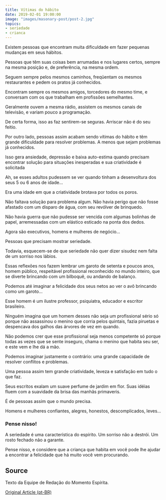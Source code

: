 ```yaml
---
title: Vítimas do hábito
date: 2019-02-01 19:00:00
image: "images/masonary-post/post-2.jpg"
topics: 
- seriedade
- crianca
---
```


Existem pessoas que encontram muita dificuldade em fazer pequenas mudanças em
seus hábitos.

Pessoas que têm suas coisas bem arrumadas e nos lugares certos, sempre na mesma
posição e, de preferência, na mesma ordem.

Seguem sempre pelos mesmos caminhos, freqüentam os mesmos restaurantes e pedem
os pratos já conhecidos.

Encontram sempre os mesmos amigos, torcedores do mesmo time, e conversam com os
que trabalham em profissões semelhantes.

Geralmente ouvem a mesma rádio, assistem os mesmos canais de televisão, e
variam pouco a programação.

De certa forma, isso as faz sentirem-se seguras. Arriscar não é do seu feitio.

Por outro lado, pessoas assim acabam sendo vítimas do hábito e têm grande
dificuldade para resolver problemas. A menos que sejam problemas já conhecidos.

Isso gera ansiedade, depressão e baixa auto-estima quando precisam encontrar
solução para situações inesperadas e sua criatividade é solicitada

Ah, se esses adultos pudessem se ver quando tinham a desenvoltura dos seus 5 ou
6 anos de idade...

Era uma idade em que a criatividade brotava por todos os poros.

Não faltava solução para problema algum. Não havia perigo que não fosse
afastado com um disparo de água, com seu revólver de brinquedo.

Não havia guerra que não pudesse ser vencida com algumas bolinhas de papel,
arremessadas com um elástico esticado na ponta dos dedos.

Agora são executivos, homens e mulheres de negócio...

Pessoas que precisam mostrar seriedade.

Todavia, esquecem-se de que seriedade não quer dizer sisudez nem falta de um
sorriso nos lábios.

Essas reflexões nos fazem lembrar um garoto de setenta e poucos anos, homem
público, respeitável profissional reconhecido no mundo inteiro, que se diverte
brincando com um bilboquê, ou andando de balanço.

Podemos até imaginar a felicidade dos seus netos ao ver o avô brincando como um
garoto...

Esse homem é um ilustre professor, psiquiatra, educador e escritor brasileiro.

Ninguém imagina que um homem desses não seja um profissional sério só porque
não assassinou o menino que corria pelos quintais, fazia piruetas e despencava
dos galhos das árvores de vez em quando.

Não podemos crer que esse profissional seja menos competente só porque todas as
vezes que se sente inseguro, chama o menino que habita seu ser, e este vem e
lhe dá a mão.

Podemos imaginar justamente o contrário: uma grande capacidade de resolver
conflitos e problemas.

Uma pessoa assim tem grande criatividade, leveza e satisfação em tudo o que
faz.

Seus escritos exalam um suave perfume de jardim em flor. Suas idéias fluem com
a suavidade da brisa das manhãs primaveris.

É de pessoas assim que o mundo precisa.

Homens e mulheres confiantes, alegres, honestos, descomplicados, leves...

### Pense nisso!

A seriedade é uma característica do espírito. Um sorriso não a destrói. Um
rosto fechado não a garante.

Pense nisso, e considere que a criança que habita em você pode lhe ajudar a
encontrar a felicidade que há muito você vem procurando.

## Source
Texto da Equipe de Redação do Momento Espírita.

[Original Article (pt-BR)](http://momento.com.br/pt/ler_texto.php?id=1309)
